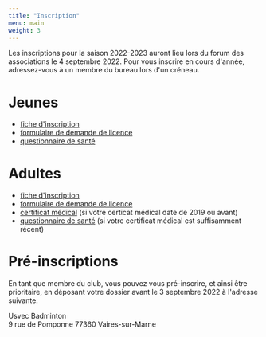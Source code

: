 ```yaml
---
title: "Inscription"
menu: main
weight: 3
---
```


Les inscriptions pour la saison 2022-2023 auront lieu lors du forum des associations le 4 septembre 2022. Pour vous inscrire en cours d'année, adressez-vous à un membre du bureau lors d'un créneau.

# Jeunes

- [fiche d'inscription](/files/inscription_2022_jeunes.pdf)
- [formulaire de demande de licence](/files/licence_2022_mineurs.pdf)
- [questionnaire de santé](/files/qs.pdf)

# Adultes

- [fiche d'inscription](/files/inscription_2022_adultes.pdf)
- [formulaire de demande de licence](/files/licence_2022_adultes.pdf)
- [certificat médical](/files/certificat.pdf) (si votre certicat médical date de 2019 ou avant)
- [questionnaire de santé](/files/qs.pdf) (si votre certificat médical est suffisamment récent)

# Pré-inscriptions

En tant que membre du club, vous pouvez vous pré-inscrire, et ainsi être prioritaire, en déposant votre dossier avant le 3 septembre 2022 à l'adresse suivante:

Usvec Badminton  
9 rue de Pomponne 
77360 Vaires-sur-Marne